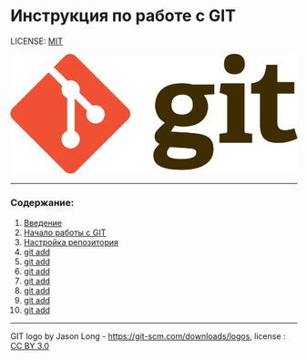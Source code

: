 # Инструкция по работе с GIT

LICENSE: [MIT](./license.md)

![git-logo](./Git-Logo-2Color.png)

---

### Содержание:
1. [Введение](./startworking.md)
2. [Начало работы с GIT](./startmenu.md)    
3. [Настройка репозитория](./next.md)
4. [git add](./add.md)
5. [git add](./add.md)
6. [git add](./add.md)
7. [git add](./add.md)
8. [git add](./add.md)
9. [git add](./add.md)
10. [git add](./add.md)
---

GIT logo by Jason Long - https://git-scm.com/downloads/logos,
license : [CC BY 3.0](https://creativecommons.org/licenses/by/3.0/)